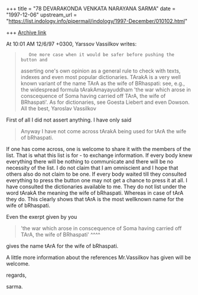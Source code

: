 +++
title = "78 DEVARAKONDA VENKATA NARAYANA SARMA"
date = "1997-12-06"
upstream_url = "https://list.indology.info/pipermail/indology/1997-December/010102.html"

+++
[Archive link](https://list.indology.info/pipermail/indology/1997-December/010102.html)

At 10:01 AM 12/6/97 +0300, Yarssov Vassilkov writes:

>        One more case when it would be safer before pushing the button and
>asserting one's own opinion as a general rule to check with texts, indexes
>and even most popular dictionaries. TArakA is a very well known variant of
>the name TArA as the wife of BRhaspati: see, e.g., the widespread formula
>tArakAmayayuddham 'the war which arose in conscequence of Soma having carried
>off TArA, the wife of BRhaspati'. As for dictionaries, see Goesta Liebert
>and even Dowson.
>                All the best,
>                                Yaroslav Vassilkov
>
>

First of all I did not assert anything. I have only said

>Anyway I have not come across tArakA being used for tArA the wife of
>bRhaspati.

If one has come across, one is welcome to share it with the members of the
list. That is what this list is for - to exchange information. If every
body knew everything there will be nothing to communicate and there will be
no
necessity of the list. I do not claim that I am omniscient and I hope that
others also do not claim to be one. If every body waited till they consulted
everything to press the button one may not get a chance to press it at all.
I have consulted the dictionaries available to me. They do not list under
the word tArakA the meaning the wife of bRhaspati. Whereas in case of tArA
they do. This clearly shows that tArA is the most wellknown name for the wife
of bRhaspati.

Even the exerpt given by you

>'the war which arose in conscequence of Soma having carried
>off TArA, the wife of BRhaspati'
     ^^^^

gives the name tArA for the wife of bRhaspati.

A little more information about the references Mr.Vassilkov has given will
be welcome.

regards,

sarma.



